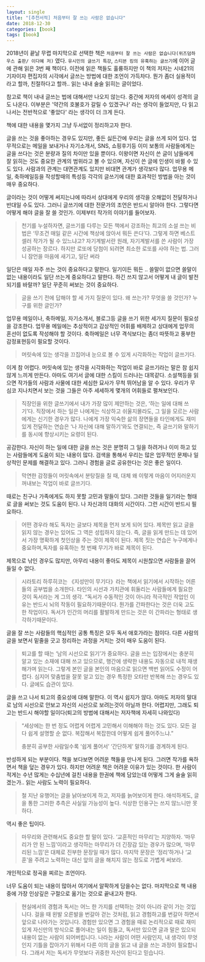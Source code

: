 ```yaml
---
layout: single
title: "[추천서적] 처음부터 잘 쓰는 사람은 없습니다"
date: 2018-12-30
categories: [book]
tags: [book]
---
```


2018년이 끝날 무렵 마지막으로 선택한 책은 `처음부터 잘 쓰는 사람은 없습니다(위즈덤하우스 출판/ 이다혜 저)` 였다. `유시민의 글쓰기 특강`, `스티븐 킹의 유혹하는 글쓰기`에 이어 글에 관해 읽은 3번 째 책이다. 이전에 읽은 책들도 훌륭하지만 이 책의 저자는 시네21의 기자이자 편집자의 시각에서 글쓰는 방법에 대한 조언이 가득차다. 뭔가 좀더 실용적이라고 할까, 친절하다고 할까.. 읽는 내내 술술 읽히는 글이었다.

참고로 책이 내내 글쓰는 법에 대해서만 나오지 않는다. 중간에 저자의 에세이 성격의 글도 나온다. 이부분은 '약간의 호불호가 갈릴 수 있겠구나' 라는 생각이 들었지만, 다 읽고 나서는 전반적으로 '좋았다' 라는 생각이 더 크게 든다.

책에 대한 내용을 몇가지 그냥 두서없이 정리하고자 한다.

글을 쓰는 것을 좋아하는 경우도 있지만, 좋든 싫든간에 우리는 글을 쓰게 되어 있다. 업무적으로는 메일을 보내거나 자기소개서, SNS, 쇼핑후기등 이미 보통의 사람들에게는 글을 쓰다는 것은 분량과 질의 차이만 있을 뿐이다. 이왕이면 자신이 쓴 글이 남들에게 잘 읽히는 것도 중요한 관계의 범위라고 볼 수 있으며, 자신이 쓴 글에 인생이 바뀔 수 있도 있다. 사람과의 관계는 대면관계도 있지만 비대면 관계가 생각보다 많다. 업무용 메일, 축하메일등을 작성할때의 특성등 각각의 글쓰기에 대한 효과적인 방법을 아는 것이 매우 중요하다.

글이라는 것이 어떻게 써지는냐에 따라서 상대에게 우리의 생각을 오해없이 전달하거나 반대일 수도 있다. 그러니 글쓰기에 대한 전문가의 조언은 반드시 알아야 한다. 그렇다면 어떻게 해야 글을 잘 쓸 것인가. 이제부터 작가의 이야기를 들어보자.

> 천기를 누설하자면, 글쓰기를 다루는 모든 책에서 강조하는 최고의 소설 쓰는 비법은 ‘무조건 매일 같은 시간에 책상에 앉아서 뭐든 쓴다’다. 그렇게 하면 베스트셀러 작가가 될 수 있느냐고? 자기계발서란 원래, 자기계발서를 쓴 사람이 가장 성공하는 장르다. 하지만 로또에 당첨이 되려면 최소한 로또를 사야 하는 법. 그러니 잠언을 마음에 새기고, 일단 써라

일단은 매일 자주 쓰는 것이 중요하다고 말한다. 일기이든 뭐든 .. 쓸말이 없으면 쓸말이 없는 내용이라도 일단 쓰는게 중요하다고 말한다. 하긴 쓰지 않고서 어떻게 내 글이 발전되기를 바랄까? 일단 꾸준히 써보는 것이 중요하다.

> 글을 쓰기 전에 답해야 할 세 가지 질문이 있다. 왜 쓰는가? 무엇을 쓸 것인가? 누구를 위한 글인가?

업무용 메일이나, 축하메일, 자기소개서, 블로그등 글을 쓰기 위한 세가지 질문이 필요성을 강조한다. 업무용 메일에는 추상적이고 감상적인 어휘를 배제하고 상대에게 업무의 혼선이 없도록 작성해야 할 것이다. 축하메일은 너무 격식보다는 좀더 따뜻하고 풍부한 감정표현등이 필요할 것이다.

> 머릿속에 있는 생각을 끄집어내 눈으로 볼 수 있게 시각화하는 작업이 글쓰기다.

이게 참 어렵다. 머릿속에 있는 생각을 시각화하는 작업이 바로 글쓰기라는 말은 참 쉽지 않게 느끼게 만든다. 아마도 여기서 글에 대한 스킬이 드러나는 대목같다. 소설책등을 읽으면 작가들의 사람과 사물에 대한 세심한 묘사가 무척 뛰어남을 알 수 있다. 우리가 무심코 지나치면서 보는 것을 그들은 아주 세세하게 몇개의 어휘들로 펼쳐보인다.

> 직장인을 위한 글쓰기에서 내가 가장 많이 제안하는 것은, ‘하는 일에 대해 쓰기’다. 직장에서 하는 일은 나에게는 식상하고 쉬울지몰라도, 그 일을 모르는 사람에게는 신기한 경우가 많다. 나에게 가장 익숙한 삶의 장면들을 타인에게도 재미있게 전달하는 연습은 ‘나 자신에 대해 말하기’와도 연결되는, 즉 글쓰기와 말하기를 동시에 향상시키는 요령이 된다.

공감한다. 자신이 하는 일에 대한 글을 쓰는 것은 분명히 그 일을 하려거나 이미 하고 있는 사람들에게 도움이 되는 내용이 많다. 검색을 통해서 우리는 많은 업무적인 문제나 일상적인 문제를 해결하고 있다. 그러니 경험을 글로 공유한다는 것은 좋은 일이다.

> 막연한 감정들이 머릿속에서 분탕질을 칠 때, 대체 왜 이렇게 마음이 어지러운지 꺼내보는 작업이 바로 글쓰기다.

때로는 친구나 가족에게도 하지 못할 고민과 말들이 있다. 그러한 것들을 일기라는 형태로 글을 써보는 것도 도움이 된다. 나 자신과의 대화의 시간이다. 그런 시간이 반드시 필요하다.

> 어떤 경우라 해도 독자는 글보다 제목을 먼저 보게 되어 있다. 제목만 읽고 글을 읽지 않는 경우는 있어도 그 역은 성립하지
> 않는다. 즉, 글을 읽게 만드는 데 있어서 가장 명확하게 첫인상을 주는 것이 제목이 된다. 제목 짓는 연습은 누구에게나 중요하며,독자를 유혹하는 첫 번째 무기가 바로 제목이 된다.

제목으로 낚인 경우도 많지만, 아무리 내용이 좋아도 제목이 시원찮으면 사람들을 끌어들일 수 없다.

> 시라토리 하루히코는 《지성만이 무기다》라는 책에서 읽기에서 시작하는 어른들의 공부법을 소개한다. 타인의 시선과 가치관에 휘둘리는 사람들에게 필요한 것이 독서라는 게 그의 생각. “독서가 수동적인 것이 아니라 적극적인 작업인 이유는 반드시 뇌의 작동이 필요하기때문이다. 뭔가를 간파한다는 것은 더욱 고도한 작업이다. 독서가 인간의 머리를 활발하게 만드는 것은 이 간파라는 형태로 생각하기때문이다.

글을 잘 쓰는 사람들의 핵심적인 공통 특징은 모두 독서 애호가라는 점이다. 다른 사람의 글을 보면서 밑줄을 긋고 정리하는 과정을 거치는 것이 매우 도움이 된다.

> 퇴고를 할 때는 ‘남의 시선으로 읽기’가 중요하다. 글을 쓰는 입장에서는 충분히 알고 있는 소재에 대해 쓰고 있으므로, 행간에
> 생략한 내용도 자동으로 내적 재생해가며 읽는다. 그렇게 본인 글을 본인의 마음으로 읽으면 백번 읽어도 수정이 어렵다. 심지어 맞춤법을 잘못 알고 있는 경우 특정한 오타만 반복해 쓰는 경우도 있다. 글에도 습관이 있다.

글을 쓰고 나서 퇴고의 중요성에 대해 말한다. 이 역시 쉽지가 않다. 아마도 저자의 말대로 남의 시선으로 안보고 자신의 시선으로 보려는것이 아닐까 한다. 어렵지만, 그래도 퇴고는 반드시 해야할 일이다(퇴고의 방법에 대해서는 저자책에 자세히 나와있다)

> “세상에는 한 번 정도 어렵게 어렵게 고민해서 이해해야 하는 것도 있다. 모든 걸 다 쉽게 설명할 순 없다. 복잡해서 복잡한데 어떻게 쉽게 풀어주느냐.”
>
> 충분히 공부한 사람일수록 ‘쉽게 풀어서’ ‘간단하게’ 말하기를 경계하게 된다.

반성하게 되는 부분이다. 책을 보다보면 어려운 책들을 만나게 된다. 그러면 작가를 욕하면서 책을 덮는 경우가 있다. 하지만 어려운 책은 어려운 이유가 있는 것이다. 한 사람이 적게는 수년 많게는 수십년에 걸친 내용을 한권에 책에 담았는데 어떻게 그게 술술 읽히겠는가.. 읽는 사람도 노력이 필요하다.

> 철 지난 유행어는 글을 낡아보이게 하고, 저자를 늙어보이게 한다. 애석하게도, 글을 통한 그러한 추측은 사실일 가능성이 높다. 식상한 인용구는 쓰지 않느니만 못하다.

역시 좋은 팁이다.

> 마무리와 관련해서도 중요한 할 말이 있다. ‘교훈적인 마무리’는 지양하자. ‘마무리가 안 된 느낌’이라고 생각하는 마무리가 더 긴장감 있는 경우가 많으며, ‘마무리된 느낌’은 대체로 진부한 문장일 때가 많다. 마지막 문장은 ‘정리’하거나 ‘교훈’을 주려고 노력하는 대신 앞의 글을 해치지 않는 정도로 가볍게 써보라.

개인적으로 정곡을 찌르는 조언이다.

너무 도움이 되는 내용이 많아서 여기에서 알팍하게 담을수는 없다. 마지막으로 책 내용 중에 가장 인상깊은 구절으로 옮기는 것으로 끝내고자 한다.

> 현실에서의 경험과 독서는 어느 한 가지를 선택하는 것이 아니라 같이 가는 것입니다. 걸을 때 왼발 오른발을 번갈아 걷는 것처럼, 읽고 경험하고를 번갈아 하면서 앞으로 나아가는 것입니다. 경험만 있으면 그 경험을 때로 논리적으로 때로 재미있게 자신만의 방식으로 풀어내는 일이 힘들고, 독서만 있으면 글과 말은 있으되 내용이 없는 사람이 되어버립니다. 나라는 사람이 어떤 사람인지, 내 생각이 무엇인지 기틀을 잡아가기 위해서 다른 이의 글을 읽고 내 글을 쓰는 과정이 필요합니다. 그래서 저는 독서가 무엇보다 귀중한 자산이 된다고 믿습니다.
